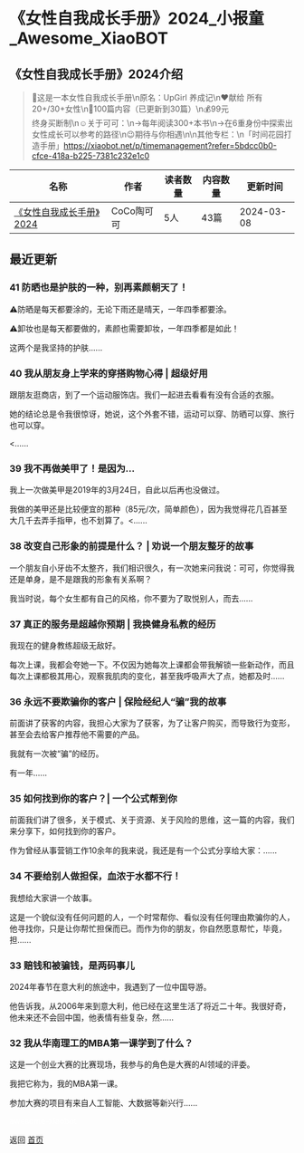 # 《女性自我成长手册》2024_小报童_Awesome_XiaoBOT

## 《女性自我成长手册》2024介绍
> 💎这是一本女性自我成长手册\n原名：UpGirl 养成记\n❤️献给 所有 20+/30+女性\n📖100篇内容（已更新到30篇）\n💰99元  
终身买断制\n☺️关于可可：\n→每年阅读300+本书\n→在6重身份中探索出女性成长可以参考的路径\n😉期待与你相遇\n\n其他专栏：\n「时间花园打造手册」https://xiaobot.net/p/timemanagement?refer=5bdcc0b0-cfce-418a-b225-7381c232e1c0  
  


|名称|作者|读者数量|内容数量|更新时间|
|---|---|---|---|---|
|[《女性自我成长手册》2024](https://xiaobot.net/p/emotionmanage?refer=9c3f1c95-a052-465a-9902-f6d75080262a)|CoCo陶可可|5人|43篇|2024-03-08|

## 最近更新
### 41 防晒也是护肤的一种，别再素颜朝天了！

⚠️防晒是每天都要涂的，无论下雨还是晴天，一年四季都要涂。

⚠️卸妆也是每天都要做的，素颜也需要卸妆，一年四季都是如此！

这两个是我坚持的护肤......

### 40 我从朋友身上学来的穿搭购物心得 | 超级好用

跟朋友逛商店，到了一个运动服饰店。我们一起进去看看有没有合适的衣服。

她的结论总是令我很惊讶，她说，这个外套不错，运动可以穿、防晒可以穿、旅行也可以穿。

<......

### 39 我不再做美甲了！是因为...

我上一次做美甲是2019年的3月24日，自此以后再也没做过。

我做的美甲还是比较便宜的那种（85元/次，简单颜色），因为我觉得花几百甚至大几千去弄手指甲，也不划算了。<......

### 38 改变自己形象的前提是什么？ | 劝说一个朋友整牙的故事

一个朋友自小牙齿不太整齐，我们相识很久，有一次她来问我说：可可，你觉得我还是单身，是不是跟我的形象有关系啊？

我当时说，每个女生都有自己的风格，你不要为了取悦别人，而去......

### 37 真正的服务是超越你预期 | 我换健身私教的经历

我现在的健身教练超级无敌好。

每次上课，我都会夸她一下。不仅因为她每次上课都会带我解锁一些新动作，而且每次上课都极其用心，观察我肌肉的变化，甚至我呼吸声大了点，她都及时......

### 36 永远不要欺骗你的客户 | 保险经纪人“骗”我的故事

前面讲了获客的内容，我担心大家为了获客，为了让客户购买，而导致行为变形，甚至会去给客户推荐他不需要的产品。

我就有一次被“骗”的经历。

有一年......

### 35 如何找到你的客户？| 一个公式帮到你

前面我们讲了很多，关于模式、关于资源、关于风险的思维，这一篇的内容，我们来分享下，如何找到你的客户。

作为曾经从事营销工作10余年的我来说，我还是有一个公式分享给大家：......

### 34 不要给别人做担保，血浓于水都不行！

我想给大家讲一个故事。

这是一个貌似没有任何问题的人，一个时常帮你、看似没有任何理由欺骗你的人，他寻找你，只是让你帮忙担保而已。而作为你的朋友，你自然愿意帮忙，毕竟，担......

### 33 赔钱和被骗钱，是两码事儿

2024年春节在意大利的旅途中，我遇到了一位中国导游。

他告诉我，从2006年来到意大利，他已经在这里生活了将近二十年。我很好奇，他未来还不会回中国，他表情有些复杂，然......

### 32 我从华南理工的MBA第一课学到了什么？

这是一个创业大赛的比赛现场，我参与的角色是大赛的AI领域的评委。

我把它称为，我的MBA第一课。

参加大赛的项目有来自人工智能、大数据等新兴行......


<a href="https://github.com/Reno9527/awesome-xiaobot" style="color: white; text-decoration: none;">awesome-xiaobot</a>

返回 [首页](../README.md)
